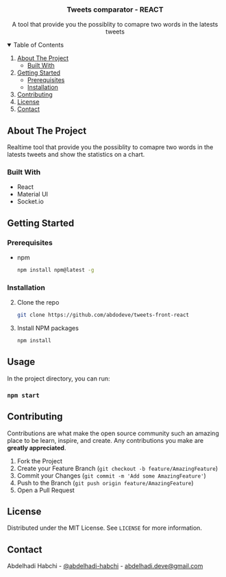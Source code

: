   <h3 align="center">Tweets comparator - REACT</h3>

  <p align="center">
    A tool that provide you the possiblity to comapre two words in the latests tweets
  <br />

<!-- TABLE OF CONTENTS -->
<details open="open">
  <summary>Table of Contents</summary>
  <ol>
    <li>
      <a href="#about-the-project">About The Project</a>
      <ul>
        <li><a href="#built-with">Built With</a></li>
      </ul>
    </li>
    <li>
      <a href="#getting-started">Getting Started</a>
      <ul>
        <li><a href="#prerequisites">Prerequisites</a></li>
        <li><a href="#installation">Installation</a></li>
      </ul>
    </li>
    <li><a href="#contributing">Contributing</a></li>
    <li><a href="#license">License</a></li>
    <li><a href="#contact">Contact</a></li>
  </ol>
</details>



<!-- ABOUT THE PROJECT -->
## About The Project

Realtime tool that provide you the possiblity to comapre two words in the latests tweets and show the statistics on a chart.

### Built With

* React
* Material UI
* Socket.io


## Getting Started


### Prerequisites
* npm
  ```sh
  npm install npm@latest -g
  ```

### Installation


2. Clone the repo
   ```sh
   git clone https://github.com/abdodeve/tweets-front-react
   ```
3. Install NPM packages
   ```sh
   npm install
   ```

<!-- USAGE EXAMPLES -->
## Usage

In the project directory, you can run:

### `npm start`


<!-- CONTRIBUTING -->
## Contributing

Contributions are what make the open source community such an amazing place to be learn, inspire, and create. Any contributions you make are **greatly appreciated**.

1. Fork the Project
2. Create your Feature Branch (`git checkout -b feature/AmazingFeature`)
3. Commit your Changes (`git commit -m 'Add some AmazingFeature'`)
4. Push to the Branch (`git push origin feature/AmazingFeature`)
5. Open a Pull Request



<!-- LICENSE -->
## License

Distributed under the MIT License. See `LICENSE` for more information.



<!-- CONTACT -->
## Contact

Abdelhadi Habchi - [@abdelhadi-habchi](https://www.linkedin.com/in/abdelhadi-habchi-4a3014135/) - abdelhadi.deve@gmail.com
